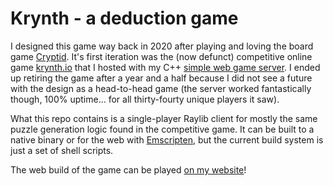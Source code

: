 # Krynth - a deduction game

I designed this game way back in 2020 after playing and loving the board game
[Cryptid][5]. It's first iteration was the (now defunct) competitive online game
[krynth.io][1] that I hosted with my C++ [simple web game server][2]. I ended up
retiring the game after a year and a half because I did not see a future with
the design as a head-to-head game (the server worked fantastically though,
100% uptime... for all thirty-fourty unique players it saw).

What this repo contains is a single-player Raylib client for mostly the same
puzzle generation logic found in the competitive game. It can be built to
a native binary or for the web with [Emscripten][3],
but the current build system is just a set of shell scripts.

The web build of the game can be played [on my website][4]!

[1]: https://github.com/permutationlock/krynth.io
[2]: https://github.com/permutationlock/simple_web_game_server
[3]: https://emscripten.org/
[4]: https://permutationlock.com/krynth/
[5]: https://www.playcryptid.com/
